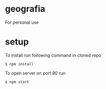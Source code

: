 # geografia
For personal use

# setup
To install run following command in cloned repo
```
$ npm install
```
To open server on port 80 run
```
$ npm start
```
